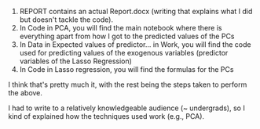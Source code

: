 1. REPORT contains an actual Report.docx (writing that explains what I did but doesn't tackle the code).
2. In Code in PCA, you will find the main notebook where there is everything apart from how I got to the predicted values of the PCs
3. In Data in Expected values of predictor... in Work, you will find the code used for predicting values of the exogenous variables (predictor variables of the Lasso Regression)
4. In Code in Lasso regression, you will find the formulas for the PCs

I think that's pretty much it, with the rest being the steps taken to perform the above.

I had to write to a relatively knowledgeable audience (~ undergrads), so I kind of explained how the techniques used work (e.g., PCA).
